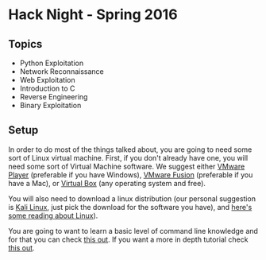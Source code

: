# Hack Night - Spring 2016

## Topics
* Python Exploitation
* Network Reconnaissance
* Web Exploitation
* Introduction to C
* Reverse Engineering
* Binary Exploitation

## Setup
In order to do most of the things talked about, you are going to need some sort of Linux virtual machine. First, if you don't already have one, you will need some sort of Virtual Machine software. We suggest either [VMware Player](https://my.vmware.com/web/vmware/free#desktop_end_user_computing/vmware_player/7_0) (preferable if you have Windows), [VMware Fusion](http://www.vmware.com/products/fusion/) (preferable if you have a Mac), or [Virtual Box](https://www.virtualbox.org/) (any operating system and free).

You will also need to download a linux distribution (our personal suggestion is [Kali Linux](https://www.offensive-security.com/kali-linux-vmware-arm-image-download/), just pick the download for the software you have), and [here's some reading about Linux](http://lifehacker.com/5778882/getting-started-with-linux-the-complete-guide)).

You are going to want to learn a basic level of command line knowledge and for that you can check [this out](http://www.davidbaumgold.com/tutorials/command-line/). If you want a more in depth tutorial check [this out](https://www.codeacademy.com/courses/learn-the-command-line).
